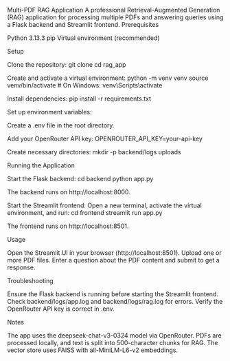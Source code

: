 Multi-PDF RAG Application
A professional Retrieval-Augmented Generation (RAG) application for processing multiple PDFs and answering queries using a Flask backend and Streamlit frontend.
Prerequisites

Python 3.13.3
pip
Virtual environment (recommended)

Setup

Clone the repository:
git clone <repository-url>
cd rag_app


Create and activate a virtual environment:
python -m venv venv
source venv/bin/activate  # On Windows: venv\Scripts\activate


Install dependencies:
pip install -r requirements.txt


Set up environment variables:

Create a .env file in the root directory.

Add your OpenRouter API key:
OPENROUTER_API_KEY=your-api-key




Create necessary directories:
mkdir -p backend/logs uploads



Running the Application

Start the Flask backend:
cd backend
python app.py

The backend runs on http://localhost:8000.

Start the Streamlit frontend: Open a new terminal, activate the virtual environment, and run:
cd frontend
streamlit run app.py

The frontend runs on http://localhost:8501.


Usage

Open the Streamlit UI in your browser (http://localhost:8501).
Upload one or more PDF files.
Enter a question about the PDF content and submit to get a response.

Troubleshooting

Ensure the Flask backend is running before starting the Streamlit frontend.
Check backend/logs/app.log and backend/logs/rag.log for errors.
Verify the OpenRouter API key is correct in .env.

Notes

The app uses the deepseek-chat-v3-0324 model via OpenRouter.
PDFs are processed locally, and text is split into 500-character chunks for RAG.
The vector store uses FAISS with all-MiniLM-L6-v2 embeddings.

